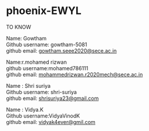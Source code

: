 # phoenix-EWYL
TO KNOW


Name: Gowtham <br>
Github username: gowtham-5081<br>
github email: gowtham.seee2020@sece.ac.in<br>

Name:r.mohamed rizwan <br>
github username:mohamed786111<br>
github email: mohammedrizwan.r2020mech@sece.ac.in<br>


Name : Shri suriya <br>
Github username: shri-suriya<br>
github email: shrisuriya23@gmail.com<br>


Name : Vidya.K <br>
Github username:VidyaVinodK<br>
github email: vidyak4ever@gmil.com<br>





